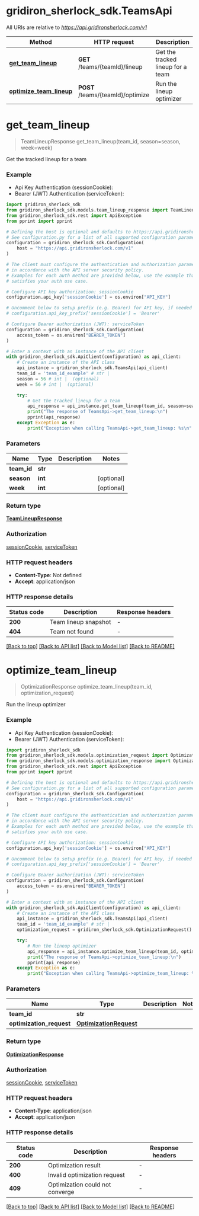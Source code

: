 # gridiron_sherlock_sdk.TeamsApi

All URIs are relative to *https://api.gridironsherlock.com/v1*

Method | HTTP request | Description
------------- | ------------- | -------------
[**get_team_lineup**](TeamsApi.md#get_team_lineup) | **GET** /teams/{teamId}/lineup | Get the tracked lineup for a team
[**optimize_team_lineup**](TeamsApi.md#optimize_team_lineup) | **POST** /teams/{teamId}/optimize | Run the lineup optimizer


# **get_team_lineup**
> TeamLineupResponse get_team_lineup(team_id, season=season, week=week)

Get the tracked lineup for a team

### Example

* Api Key Authentication (sessionCookie):
* Bearer (JWT) Authentication (serviceToken):

```python
import gridiron_sherlock_sdk
from gridiron_sherlock_sdk.models.team_lineup_response import TeamLineupResponse
from gridiron_sherlock_sdk.rest import ApiException
from pprint import pprint

# Defining the host is optional and defaults to https://api.gridironsherlock.com/v1
# See configuration.py for a list of all supported configuration parameters.
configuration = gridiron_sherlock_sdk.Configuration(
    host = "https://api.gridironsherlock.com/v1"
)

# The client must configure the authentication and authorization parameters
# in accordance with the API server security policy.
# Examples for each auth method are provided below, use the example that
# satisfies your auth use case.

# Configure API key authorization: sessionCookie
configuration.api_key['sessionCookie'] = os.environ["API_KEY"]

# Uncomment below to setup prefix (e.g. Bearer) for API key, if needed
# configuration.api_key_prefix['sessionCookie'] = 'Bearer'

# Configure Bearer authorization (JWT): serviceToken
configuration = gridiron_sherlock_sdk.Configuration(
    access_token = os.environ["BEARER_TOKEN"]
)

# Enter a context with an instance of the API client
with gridiron_sherlock_sdk.ApiClient(configuration) as api_client:
    # Create an instance of the API class
    api_instance = gridiron_sherlock_sdk.TeamsApi(api_client)
    team_id = 'team_id_example' # str | 
    season = 56 # int |  (optional)
    week = 56 # int |  (optional)

    try:
        # Get the tracked lineup for a team
        api_response = api_instance.get_team_lineup(team_id, season=season, week=week)
        print("The response of TeamsApi->get_team_lineup:\n")
        pprint(api_response)
    except Exception as e:
        print("Exception when calling TeamsApi->get_team_lineup: %s\n" % e)
```



### Parameters


Name | Type | Description  | Notes
------------- | ------------- | ------------- | -------------
 **team_id** | **str**|  | 
 **season** | **int**|  | [optional] 
 **week** | **int**|  | [optional] 

### Return type

[**TeamLineupResponse**](TeamLineupResponse.md)

### Authorization

[sessionCookie](../README.md#sessionCookie), [serviceToken](../README.md#serviceToken)

### HTTP request headers

 - **Content-Type**: Not defined
 - **Accept**: application/json

### HTTP response details

| Status code | Description | Response headers |
|-------------|-------------|------------------|
**200** | Team lineup snapshot |  -  |
**404** | Team not found |  -  |

[[Back to top]](#) [[Back to API list]](../README.md#documentation-for-api-endpoints) [[Back to Model list]](../README.md#documentation-for-models) [[Back to README]](../README.md)

# **optimize_team_lineup**
> OptimizationResponse optimize_team_lineup(team_id, optimization_request)

Run the lineup optimizer

### Example

* Api Key Authentication (sessionCookie):
* Bearer (JWT) Authentication (serviceToken):

```python
import gridiron_sherlock_sdk
from gridiron_sherlock_sdk.models.optimization_request import OptimizationRequest
from gridiron_sherlock_sdk.models.optimization_response import OptimizationResponse
from gridiron_sherlock_sdk.rest import ApiException
from pprint import pprint

# Defining the host is optional and defaults to https://api.gridironsherlock.com/v1
# See configuration.py for a list of all supported configuration parameters.
configuration = gridiron_sherlock_sdk.Configuration(
    host = "https://api.gridironsherlock.com/v1"
)

# The client must configure the authentication and authorization parameters
# in accordance with the API server security policy.
# Examples for each auth method are provided below, use the example that
# satisfies your auth use case.

# Configure API key authorization: sessionCookie
configuration.api_key['sessionCookie'] = os.environ["API_KEY"]

# Uncomment below to setup prefix (e.g. Bearer) for API key, if needed
# configuration.api_key_prefix['sessionCookie'] = 'Bearer'

# Configure Bearer authorization (JWT): serviceToken
configuration = gridiron_sherlock_sdk.Configuration(
    access_token = os.environ["BEARER_TOKEN"]
)

# Enter a context with an instance of the API client
with gridiron_sherlock_sdk.ApiClient(configuration) as api_client:
    # Create an instance of the API class
    api_instance = gridiron_sherlock_sdk.TeamsApi(api_client)
    team_id = 'team_id_example' # str | 
    optimization_request = gridiron_sherlock_sdk.OptimizationRequest() # OptimizationRequest | 

    try:
        # Run the lineup optimizer
        api_response = api_instance.optimize_team_lineup(team_id, optimization_request)
        print("The response of TeamsApi->optimize_team_lineup:\n")
        pprint(api_response)
    except Exception as e:
        print("Exception when calling TeamsApi->optimize_team_lineup: %s\n" % e)
```



### Parameters


Name | Type | Description  | Notes
------------- | ------------- | ------------- | -------------
 **team_id** | **str**|  | 
 **optimization_request** | [**OptimizationRequest**](OptimizationRequest.md)|  | 

### Return type

[**OptimizationResponse**](OptimizationResponse.md)

### Authorization

[sessionCookie](../README.md#sessionCookie), [serviceToken](../README.md#serviceToken)

### HTTP request headers

 - **Content-Type**: application/json
 - **Accept**: application/json

### HTTP response details

| Status code | Description | Response headers |
|-------------|-------------|------------------|
**200** | Optimization result |  -  |
**400** | Invalid optimization request |  -  |
**409** | Optimization could not converge |  -  |

[[Back to top]](#) [[Back to API list]](../README.md#documentation-for-api-endpoints) [[Back to Model list]](../README.md#documentation-for-models) [[Back to README]](../README.md)

